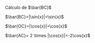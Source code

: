 Cálculo de $\bar{BC}$

$\bar{BC}=|\sin{x}|=\sin{x}$

$\bar{OC}=|\cos{x}|=\cos{x}$

$\bar{AC}= 2 \times |\cos{x}|=-2\cos{x}$